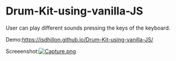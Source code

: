 # Drum-Kit-using-vanilla-JS
User can play different sounds pressing the keys of the keyboard.

Demo:https://isdhillon.github.io/Drum-Kit-using-vanilla-JS/

Screeenshot:[![Capture.png](https://i.postimg.cc/NFdgz2k3/Capture.png)](https://postimg.cc/hQ7WJjws)
